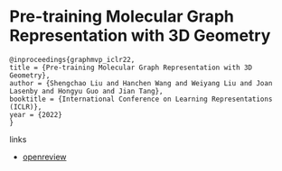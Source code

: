 # Pre-training Molecular Graph Representation with 3D Geometry

```
@inproceedings{graphmvp_iclr22,
title = {Pre-training Molecular Graph Representation with 3D Geometry},
author = {Shengchao Liu and Hanchen Wang and Weiyang Liu and Joan Lasenby and Hongyu Guo and Jian Tang},
booktitle = {International Conference on Learning Representations (ICLR)},
year = {2022}
}
```

links
- [openreview](https://openreview.net/forum?id=xQUe1pOKPam)
